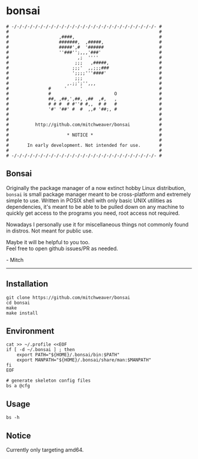 # bonsai

```
# -/-/-/-/-/-/-/-/-/-/-/-/-/-/-/-/-/-/-/-/-/-/-/-/-/-/-/- #
#                                                         #
#                   ,####,                                #
#                   #######,  ,#####,                     #
#                   #####',#  '######                     #
#                   ''###'';,,,'###'                      #
#                          ,;  ''''                       #
#                         ;;;   ,#####,                   #
#                        ;;;'  ,,;;;###                   #
#                        ';;;;'''####'                    #
#                         ;;;                             #
#                      ,.;;';'',,,                        #
#               #     '     '                             #
#               #                        O                #
#               ##, ,##,',##, ,##  ,#,   ,                #
#               # # #  # #''# #,,  # #   #                #
#               '#' '##' #  #  ,,# '##;, #                #
#                                                         #
#                                                         #
#          http://github.com/mitchweaver/bonsai           #
#                                                         #
#                      * NOTICE *                         #
#                                                         #
#       In early development. Not intended for use.       #
#                                                         #
# -/-/-/-/-/-/-/-/-/-/-/-/-/-/-/-/-/-/-/-/-/-/-/-/-/-/-/- #
```

## Bonsai

Originally the package manager of a now extinct hobby Linux distribution,
`bonsai` is small package manager meant to be cross-platform and extremely
simple to use. Written in POSIX shell with only basic UNIX utilities
as dependencies, it's meant to be able to be pulled down on any machine
to quickly get access to the programs you need, root access not required.

Nowadays I personally use it for miscellaneous things not commonly
found in distros. Not meant for public use.

Maybe it will be helpful to you too.  
Feel free to open github issues/PR as needed.

\- Mitch

---

## Installation

```
git clone https://github.com/mitchweaver/bonsai
cd bonsai
make
make install
```

## Environment

```
cat >> ~/.profile <<EOF
if [ -d ~/.bonsai ] ; then
    export PATH="${HOME}/.bonsai/bin:$PATH"
    export MANPATH="${HOME}/.bonsai/share/man:$MANPATH"
fi
EOF
```

```
# generate skeleton config files
bs a @cfg
```

## Usage

```
bs -h
```

## Notice

Currently only targeting amd64.

